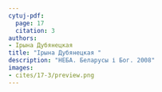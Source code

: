 ```yaml
---
cytuj-pdf:
  page: 17
  citation: 3
authors:
- Ірына Дубянецкая 
title: "Ірына Дубянецкая "
description: "НЕБА. Беларусы і Бог. 2008"
images:
- cites/17-3/preview.png
---
```


